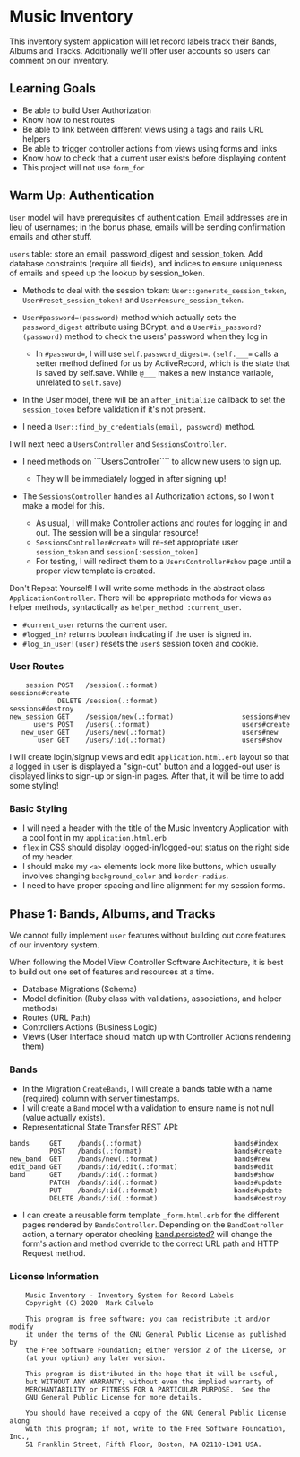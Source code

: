 # Music Inventory

This inventory system application will let record labels track their Bands, Albums and Tracks. Additionally we'll offer user accounts so users can comment on our inventory.

## Learning Goals

* Be able to build User Authorization
* Know how to nest routes
* Be able to link between different views using a tags and rails URL helpers
* Be able to trigger controller actions from views using forms and links
* Know how to check that a current user exists before displaying content
* This project will not use ```form_for```

## Warm Up: Authentication

```User``` model will have prerequisites of authentication. Email addresses are in lieu of usernames; in the bonus phase, emails will be sending confirmation emails and other stuff.

```users``` table:  store an email, password_digest and session_token. Add database constraints (require all fields), and indices to ensure uniqueness of emails and speed up the lookup by session_token.

* Methods to deal with the session token: ```User::generate_session_token```, ```User#reset_session_token!``` and ```User#ensure_session_token```.
* ```User#password=(password)``` method which actually sets the ```password_digest``` attribute using BCrypt, and a ```User#is_password?(password)``` method to check the users' password when they log in
    * In ```#password=```, I will use ```self.password_digest=```. ```(self.___=``` calls a setter method defined for us by ActiveRecord, which is the state that is saved by self.save. While ```@___``` makes a new instance variable, unrelated to ```self.save```)

* In the User model, there will be an ```after_initialize``` callback to set the ```session_token``` before validation if it's not present.
* I need a ```User::find_by_credentials(email, password)``` method.

I will next need a ```UsersController``` and ```SessionsController```.
* I need methods on ```UsersController```` to allow new users to sign up.
    * They will be immediately logged in after signing up!

* The ```SessionsController``` handles all Authorization actions, so I won't make a model for this.
    * As usual, I will make Controller actions and routes for logging in and out. The session will be a singular resource!
    * ```SessionsController#create``` will re-set appropriate user ```session_token``` and ```session[:session_token]```
    * For testing, I will redirect them to a ```UsersController#show``` page until a proper view template is created.

Don't Repeat Yourself! I will write some methods in the abstract class ```ApplicationController```. There will be appropriate methods for views as helper methods, syntactically as ```helper_method :current_user```.
* ```#current_user``` returns the current user.
* ```#logged_in?``` returns boolean indicating if the user is signed in.
* ```#log_in_user!(user)``` resets the ```user```s session token and cookie.

### User Routes

```
    session POST   /session(.:format)                     sessions#create
            DELETE /session(.:format)                     sessions#destroy
new_session GET    /session/new(.:format)                 sessions#new
      users POST   /users(.:format)                       users#create
   new_user GET    /users/new(.:format)                   users#new
       user GET    /users/:id(.:format)                   users#show
```

I will create login/signup views and edit ```application.html.erb``` layout so that a logged in user is displayed a "sign-out" button and a logged-out user is displayed links to sign-up or sign-in pages. 
After that, it will be time to add some styling!

### Basic Styling
* I will need a header with the title of the Music Inventory Application with a cool font in my ```application.html.erb```
* ```flex``` in CSS should display logged-in/logged-out status on the right side of my header.
* I should make my ```<a>``` elements look more like buttons, which usually involves changing ```background_color``` and ```border-radius```.
* I need to have proper spacing and line alignment for my session forms.

## Phase 1: Bands, Albums, and Tracks
We cannot fully implement ```user``` features without building out core features of our inventory system.

When following the Model View Controller Software Architecture, it is best to build out one set of features and resources at a time.

* Database Migrations (Schema)
* Model definition (Ruby class with validations, associations, and helper methods)
* Routes (URL Path)
* Controllers Actions (Business Logic)
* Views (User Interface should match up with Controller Actions rendering them)

### Bands
* In the Migration ```CreateBands```, I will create a bands table with a name (required) column with server timestamps.
* I will create a ```Band``` model with a validation to ensure name is not null (value actually exists).
* Representational State Transfer REST API:
```
bands     GET    /bands(.:format)                       bands#index
          POST   /bands(.:format)                       bands#create
new_band  GET    /bands/new(.:format)                   bands#new
edit_band GET    /bands/:id/edit(.:format)              bands#edit
band      GET    /bands/:id(.:format)                   bands#show
          PATCH  /bands/:id(.:format)                   bands#update
          PUT    /bands/:id(.:format)                   bands#update
          DELETE /bands/:id(.:format)                   bands#destroy
```
* I can create a reusable form template ```_form.html.erb``` for the different pages rendered by ```BandsController```. Depending on the ```BandController``` action, a ternary operator checking [band.persisted?](https://api.rubyonrails.org/classes/ActiveRecord/Persistence.html#method-i-persisted-3F) will change the form's action and method override to the correct URL path and HTTP Request method.



### License Information

```
    Music Inventory - Inventory System for Record Labels
    Copyright (C) 2020  Mark Calvelo

    This program is free software; you can redistribute it and/or modify
    it under the terms of the GNU General Public License as published by
    the Free Software Foundation; either version 2 of the License, or
    (at your option) any later version.

    This program is distributed in the hope that it will be useful,
    but WITHOUT ANY WARRANTY; without even the implied warranty of
    MERCHANTABILITY or FITNESS FOR A PARTICULAR PURPOSE.  See the
    GNU General Public License for more details.

    You should have received a copy of the GNU General Public License along
    with this program; if not, write to the Free Software Foundation, Inc.,
    51 Franklin Street, Fifth Floor, Boston, MA 02110-1301 USA.
```